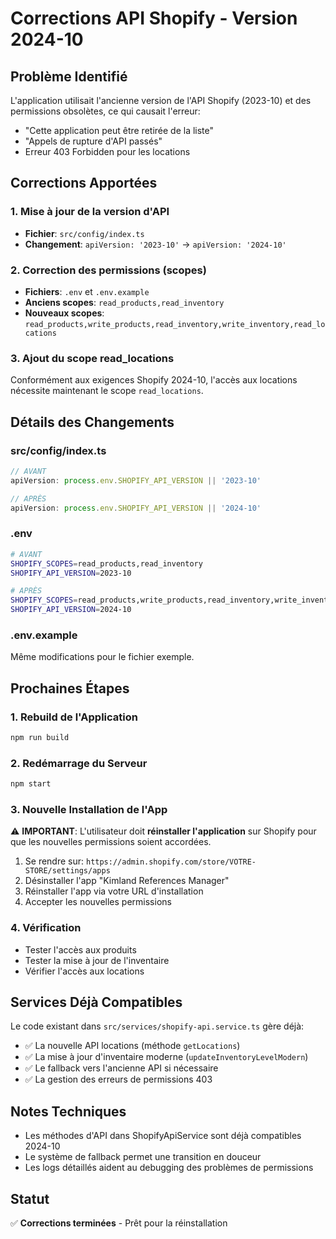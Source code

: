 # Corrections API Shopify - Version 2024-10

## Problème Identifié
L'application utilisait l'ancienne version de l'API Shopify (2023-10) et des permissions obsolètes, ce qui causait l'erreur:
- "Cette application peut être retirée de la liste"
- "Appels de rupture d'API passés"
- Erreur 403 Forbidden pour les locations

## Corrections Apportées

### 1. Mise à jour de la version d'API
- **Fichier**: `src/config/index.ts`
- **Changement**: `apiVersion: '2023-10'` → `apiVersion: '2024-10'`

### 2. Correction des permissions (scopes)
- **Fichiers**: `.env` et `.env.example`
- **Anciens scopes**: `read_products,read_inventory`
- **Nouveaux scopes**: `read_products,write_products,read_inventory,write_inventory,read_locations`

### 3. Ajout du scope read_locations
Conformément aux exigences Shopify 2024-10, l'accès aux locations nécessite maintenant le scope `read_locations`.

## Détails des Changements

### src/config/index.ts
```typescript
// AVANT
apiVersion: process.env.SHOPIFY_API_VERSION || '2023-10'

// APRÈS  
apiVersion: process.env.SHOPIFY_API_VERSION || '2024-10'
```

### .env
```bash
# AVANT
SHOPIFY_SCOPES=read_products,read_inventory
SHOPIFY_API_VERSION=2023-10

# APRÈS
SHOPIFY_SCOPES=read_products,write_products,read_inventory,write_inventory,read_locations
SHOPIFY_API_VERSION=2024-10
```

### .env.example
Même modifications pour le fichier exemple.

## Prochaines Étapes

### 1. Rebuild de l'Application
```bash
npm run build
```

### 2. Redémarrage du Serveur
```bash
npm start
```

### 3. Nouvelle Installation de l'App
⚠️ **IMPORTANT**: L'utilisateur doit **réinstaller l'application** sur Shopify pour que les nouvelles permissions soient accordées.

1. Se rendre sur: `https://admin.shopify.com/store/VOTRE-STORE/settings/apps`
2. Désinstaller l'app "Kimland References Manager" 
3. Réinstaller l'app via votre URL d'installation
4. Accepter les nouvelles permissions

### 4. Vérification
- Tester l'accès aux produits
- Tester la mise à jour de l'inventaire
- Vérifier l'accès aux locations

## Services Déjà Compatibles

Le code existant dans `src/services/shopify-api.service.ts` gère déjà:
- ✅ La nouvelle API locations (méthode `getLocations`)
- ✅ La mise à jour d'inventaire moderne (`updateInventoryLevelModern`)
- ✅ Le fallback vers l'ancienne API si nécessaire
- ✅ La gestion des erreurs de permissions 403

## Notes Techniques

- Les méthodes d'API dans ShopifyApiService sont déjà compatibles 2024-10
- Le système de fallback permet une transition en douceur
- Les logs détaillés aident au debugging des problèmes de permissions

## Statut
✅ **Corrections terminées** - Prêt pour la réinstallation
